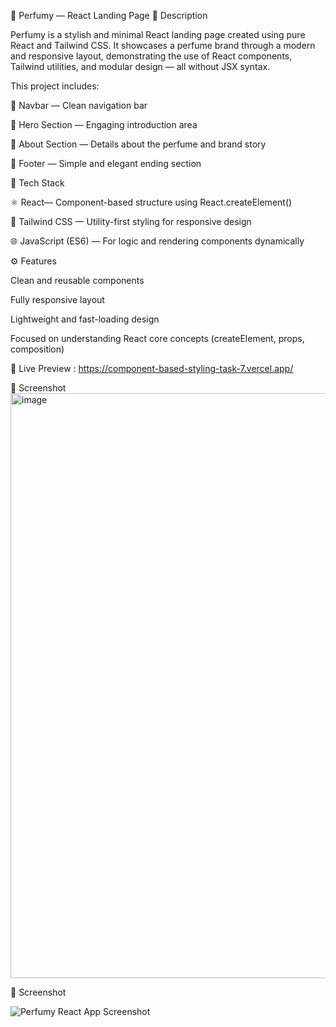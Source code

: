 💐 Perfumy — React Landing Page
📌 Description

Perfumy is a stylish and minimal React landing page created using pure React and Tailwind CSS.
It showcases a perfume brand through a modern and responsive layout, demonstrating the use of React components, Tailwind utilities, and modular design — all without JSX syntax.

This project includes:

🧭 Navbar — Clean navigation bar

💫 Hero Section — Engaging introduction area

🧴 About Section — Details about the perfume and brand story

👣 Footer — Simple and elegant ending section

🧰 Tech Stack

⚛️ React— Component-based structure using React.createElement()

🎨 Tailwind CSS — Utility-first styling for responsive design

🌐 JavaScript (ES6) — For logic and rendering components dynamically

⚙️ Features

Clean and reusable components

Fully responsive layout

Lightweight and fast-loading design

Focused on understanding React core concepts (createElement, props, composition)

🚀 Live Preview  :   https://component-based-styling-task-7.vercel.app/

📸 Screenshot
<img width="1919" height="936" alt="image" src="https://github.com/user-attachments/assets/8ffd1f6c-97ab-443a-97af-4d281ed158dd" />



📸 Screenshot

![Perfumy React App Screenshot](./screenshot.png)
